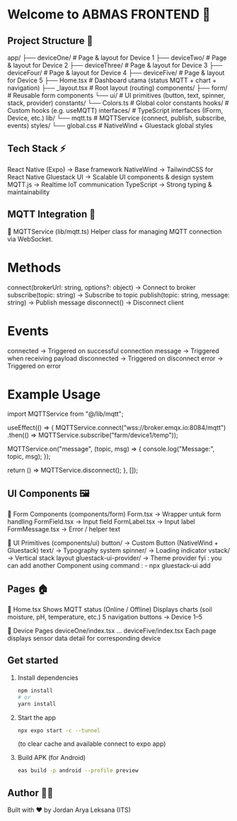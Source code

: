 # Welcome to ABMAS FRONTEND 👋

## Project Structure 📂 
app/
 ├── deviceOne/         # Page & layout for Device 1
 ├── deviceTwo/         # Page & layout for Device 2
 ├── deviceThree/       # Page & layout for Device 3
 ├── deviceFour/        # Page & layout for Device 4
 ├── deviceFive/        # Page & layout for Device 5
 ├── Home.tsx           # Dashboard utama (status MQTT + chart + navigation)
 ├── _layout.tsx        # Root layout (routing)
components/
 ├── form/              # Reusable form components
 └── ui/                # UI primitives (button, text, spinner, stack, provider)
constants/
 └── Colors.ts          # Global color constants
hooks/                  # Custom hooks (e.g. useMQTT)
interfaces/             # TypeScript interfaces (IForm, Device, etc.)
lib/
 └── mqtt.ts            # MQTTService (connect, publish, subscribe, events)
styles/
 └── global.css         # NativeWind + Gluestack global styles

## Tech Stack ⚡ 
React Native (Expo) → Base framework
NativeWind → TailwindCSS for React Native
Gluestack UI → Scalable UI components & design system
MQTT.js → Realtime IoT communication
TypeScript → Strong typing & maintainability

## MQTT Integration 📡 
📍 MQTTService (lib/mqtt.ts)
Helper class for managing MQTT connection via WebSocket.

# Methods
connect(brokerUrl: string, options?: object) → Connect to broker
subscribe(topic: string) → Subscribe to topic
publish(topic: string, message: string) → Publish message
disconnect() → Disconnect client

# Events
connected → Triggered on successful connection
message → Triggered when receiving payload
disconnected → Triggered on disconnect
error → Triggered on error

# Example Usage
import MQTTService from "@/lib/mqtt";

useEffect(() => {
  MQTTService.connect("wss://broker.emqx.io:8084/mqtt")
    .then(() => MQTTService.subscribe("farm/device1/temp"));

  MQTTService.on("message", (topic, msg) => {
    console.log("Message:", topic, msg);
  });

  return () => MQTTService.disconnect();
}, []);

## UI Components 🖼️
📍 Form Components (components/form)
Form.tsx → Wrapper untuk form handling
FormField.tsx → Input field
FormLabel.tsx → Input label
FormMessage.tsx → Error / helper text

📍 UI Primitives (components/ui)
button/ → Custom Button (NativeWind + Gluestack)
text/ → Typography system
spinner/ → Loading indicator
vstack/ → Vertical stack layout
gluestack-ui-provider/ → Theme provider
 fyi : you can add another Component using command :
       - npx gluestack-ui add <Components>
## Pages 🏠
📍 Home.tsx
Shows MQTT status (Online / Offline)
Displays charts (soil moisture, pH, temperature, etc.)
5 navigation buttons → Device 1–5

📍 Device Pages
deviceOne/index.tsx … deviceFive/index.tsx
Each page displays sensor data detail for corresponding device

## Get started

1. Install dependencies

   ```bash
   npm install
   # or
   yarn install
   ```

2. Start the app

   ```bash
   npx expo start -c --tunnel 
   ```
   (to clear cache and available connect to expo app)
   
4. Build APK (for Android)
    ```bash
   eas build -p android --profile preview
    ```

## Author 👨‍💻
Built with ❤️ by Jordan Arya Leksana (ITS)
